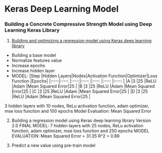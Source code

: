 # Keras Deep Learning Model
### Building a Concrete Compressive Strength Model using Deep Learning Keras Library

1. [Building and optimizing a regression model using Keras deep learning library](https://msyazwan.github.io/Keras-Deep-Learning-Model/Concrete-Strength-Keras)
+ Building a base model
+ Normalize features value
+ Increase epochs
+ Increase hidden layer
+ MODEL: 
|Step |Hidden Layers|Nodes|Activation Function|Optimizer|Loss Function     |Epochs|
|:---:|:---:        |:---:|:---:              |:---:    |:---:             |:---: |
|A    |3            |25   |ReLU               |Adam     |Mean Squared Error|25    |
|B    |3            |25   |ReLU               |Adam     |Mean Squared Error|25    |
|C    |3            |25   |ReLU               |Adam     |Mean Squared Error|25    |
|D    |3            |25   |ReLU               |Adam     |Mean Squared Error|25    |

3 hidden layers with 10 nodes, ReLu activation function, adam optimizer, mse loss function and 100 epochs
Model Evaluation: Mean Squared Error

2. Building a regression model using Keras deep learning library Version 2.0
FINAL MODEL: 7 hidden layers with 25 nodes, ReLu activation function, adam optimizer, mse loss function and 250 epochs
MODEL EVALUATION: Mean Squared Error = 31.35 R^2 = 0.89

3. Predict a new value using pre-train model
